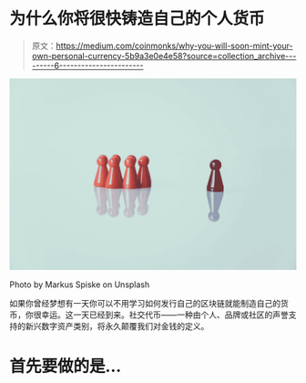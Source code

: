 # 为什么你将很快铸造自己的个人货币

> 原文：<https://medium.com/coinmonks/why-you-will-soon-mint-your-own-personal-currency-5b9a3e0e4e58?source=collection_archive---------6----------------------->

![](img/89dfc44c7d48830a77d886fba38a8ce8.png)

Photo by Markus Spiske on Unsplash

如果你曾经梦想有一天你可以不用学习如何发行自己的区块链就能制造自己的货币，你很幸运。这一天已经到来。社交代币——一种由个人、品牌或社区的声誉支持的新兴数字资产类别，将永久颠覆我们对金钱的定义。

# 首先要做的是…